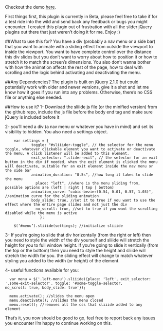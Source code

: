 Checkout the demo [here](http://ahmedrad.github.io/sliiide/).

First things first, this plugin is currently in Beta, please feel free to take if for a test ride into the wild and send back any feedback or bugs you might encounter. I created this plugin out of frustration with all the slider jQuery plugins out there that just weren’t doing it for me. Enjoy :)

##What to use this for?
You have a div (probably a nav menu or a side bar) that you want to animate with a sliding effect from outside the viewport to inside the viewport. You want to have complete control over the distance this div slides but you don’t want to worry about how to position it or how to stretch it to match the screen’s dimensions. You also don’t wanna bother with how the animation affects the rest of the page, how to deal with scrolling and the logic behind activating and deactivating the menu.

##Any Dependencies?
The plugin is built on jQuery 2.1.0 but could potentially work with older and newer versions, give it a shot and let me know how it goes if you run into any problems. Otherwise, there’s no CSS file or anything else needed. 

##How to use it?
1- Download the sliiide js file (or the minified version) from the github repo, include the js file before the body end tag and make sure jQuery is included before it

2- you’ll need a div (a nav menu or whatever you have in mind) and set its visibility to hidden. You also need a settings object.
```
	var settings = {
      		toggle: "#sliiider-toggle", // the selector for the menu toggle, whatever clickable element you want to activate or deactivate the menu. A click listener will be added to this element.
      		exit_selector: ".slider-exit", // the selector for an exit button in the div if needed, when the exit element is clicked the menu will deactivate, suitable for an exit element inside the nav menu or the side bar
      		animation_duration: "0.5s", //how long it takes to slide the menu
     		  place: "left", //where is the menu sliding from, possible options are (left | right | top | bottom)
      		animation_curve: "cubic-bezier(0.54, 0.01, 0.57, 1.03)", //animation curve for the sliding animation
      		body_slide: true, //set it to true if you want to use the effect where the entire page slides and not just the div
     		  no_scroll: true, //set to true if you want the scrolling disabled while the menu is active
    			};

	$(‘#menu’).sliiide(settings); //initialize sliiide
```
3- If you’re going to slide that div horizontally (from the right or left) then you need to style the width of the div yourself and sliiide will stretch the height for you to full window height. If you’re going to slide it vertically (from the top or the bottom) then you need to style the height and sliiide will stretch the width for you. the sliding effect will change to match whatever styling you added to the width (or height) of the element.

4- useful functions available for you:
```
  var menu = $('.left-menu').sliiide({place: 'left', exit_selector: '.some-exit-selector', toggle: '#some-toggle-selector,        no_scroll: true, body_slide: true'});

  menu.activate(); //slides the menu open
  menu.deactivate(); //slides the menu closed
  menu.reset(); //removes all the css that sliiide added to any element
```
That’s it, you now should be good to go, feel free to report back any issues you encounter I’m happy to continue working on this.

